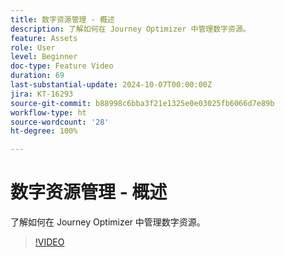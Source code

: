 ```yaml
---
title: 数字资源管理 - 概述
description: 了解如何在 Journey Optimizer 中管理数字资源。
feature: Assets
role: User
level: Beginner
doc-type: Feature Video
duration: 69
last-substantial-update: 2024-10-07T00:00:00Z
jira: KT-16293
source-git-commit: b88998c6bba3f21e1325e0e03025fb6066d7e89b
workflow-type: ht
source-wordcount: '28'
ht-degree: 100%

---
```



# 数字资源管理 - 概述

了解如何在 Journey Optimizer 中管理数字资源。

>[!VIDEO](https://video.tv.adobe.com/v/3432674/?learn=on)
